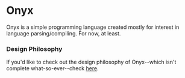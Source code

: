 # Onyx

Onyx is a simple programming language created mostly for interest in language parsing/compiling. For now, at least.

### Design Philosophy

If you'd like to check out the design philosophy of Onyx--which isn't complete what-so-ever--check [here](https://github.com/RuthlessBoi/Onyx/blob/master/Design.md).
